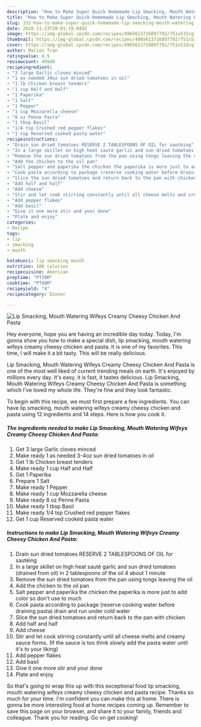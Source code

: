 ```yaml
---
description: "How to Make Super Quick Homemade Lip Smacking, Mouth Watering Wifeys Creamy Cheesy  Chicken And Pasta"
title: "How to Make Super Quick Homemade Lip Smacking, Mouth Watering Wifeys Creamy Cheesy  Chicken And Pasta"
slug: 332-how-to-make-super-quick-homemade-lip-smacking-mouth-watering-wifeys-creamy-cheesy-chicken-and-pasta
date: 2020-11-23T20:01:19.048Z
image: https://img-global.cpcdn.com/recipes/4965613716897792/751x532cq70/lip-smacking-mouth-watering-wifeys-creamy-cheesy-chicken-and-pasta-recipe-main-photo.jpg
thumbnail: https://img-global.cpcdn.com/recipes/4965613716897792/751x532cq70/lip-smacking-mouth-watering-wifeys-creamy-cheesy-chicken-and-pasta-recipe-main-photo.jpg
cover: https://img-global.cpcdn.com/recipes/4965613716897792/751x532cq70/lip-smacking-mouth-watering-wifeys-creamy-cheesy-chicken-and-pasta-recipe-main-photo.jpg
author: Marion Tran
ratingvalue: 4.5
reviewcount: 49940
recipeingredient:
- "3 large Garlic cloves minced"
- "1 as needed 34oz sun dried tomatoes in oil"
- "1 lb Chicken breast tenders"
- "1 cup Half and Half"
- "1 Paperika"
- "1 Salt"
- "1 Pepper"
- "1 cup Mozzarella cheese"
- "8 oz Penne Pasta"
- "1 tbsp Basil"
- "1/4 tsp Crushed red pepper flakes"
- "1 cup Reserved cooked pasta water"
recipeinstructions:
- "Drain sun dried tomatoes RESERVE 2 TABLESPOONS OF OIL for sautéing"
- "In a large skillet on high heat sauté garlic and sun dried tomatoes (drained from oil) in 2 tablespoons of the oil 4 about 1 minute"
- "Remove the sun dried tomatoes from the pan using tongs leaving the oil"
- "Add the chicken to the oil pan"
- "Salt pepper and paperika the chicken the paperika is more just to add color so don&#39;t use to much"
- "Cook pasta according to package (reserve cooking water before draining pasta) drain and run under cold water"
- "Slice the sun dried tomatoes and return back to the pan with chicken"
- "Add half and half"
- "Add cheese"
- "Stir and let cook stirring constantly until all cheese melts and creamy sauce forms. (If the sauce is too think slowly add the pasta water until it&#39;s to your liking)"
- "Add pepper flakes"
- "Add basil"
- "Give it one more stir and your done"
- "Plate and enjoy"
categories:
- Recipe
tags:
- lip
- smacking
- mouth

katakunci: lip smacking mouth 
nutrition: 108 calories
recipecuisine: American
preptime: "PT39M"
cooktime: "PT48M"
recipeyield: "4"
recipecategory: Dinner

---
```



![Lip Smacking, Mouth Watering Wifeys Creamy Cheesy  Chicken And Pasta](https://img-global.cpcdn.com/recipes/4965613716897792/751x532cq70/lip-smacking-mouth-watering-wifeys-creamy-cheesy-chicken-and-pasta-recipe-main-photo.jpg)

Hey everyone, hope you are having an incredible day today. Today, I'm gonna show you how to make a special dish, lip smacking, mouth watering wifeys creamy cheesy  chicken and pasta. It is one of my favorites. This time, I will make it a bit tasty. This will be really delicious.



Lip Smacking, Mouth Watering Wifeys Creamy Cheesy  Chicken And Pasta is one of the most well liked of current trending meals on earth. It's enjoyed by millions every day. It's easy, it is fast, it tastes delicious. Lip Smacking, Mouth Watering Wifeys Creamy Cheesy  Chicken And Pasta is something which I've loved my whole life. They're fine and they look fantastic.


To begin with this recipe, we must first prepare a few ingredients. You can have lip smacking, mouth watering wifeys creamy cheesy  chicken and pasta using 12 ingredients and 14 steps. Here is how you cook it.

<!--inarticleads1-->

##### The ingredients needed to make Lip Smacking, Mouth Watering Wifeys Creamy Cheesy  Chicken And Pasta:

1. Get 3 large Garlic cloves minced
1. Make ready 1 as needed 3-4oz sun dried tomatoes in oil
1. Get 1 lb Chicken breast tenders
1. Make ready 1 cup Half and Half
1. Get 1 Paperika
1. Prepare 1 Salt
1. Make ready 1 Pepper
1. Make ready 1 cup Mozzarella cheese
1. Make ready 8 oz Penne Pasta
1. Make ready 1 tbsp Basil
1. Make ready 1/4 tsp Crushed red pepper flakes
1. Get 1 cup Reserved cooked pasta water




<!--inarticleads2-->

##### Instructions to make Lip Smacking, Mouth Watering Wifeys Creamy Cheesy  Chicken And Pasta:

1. Drain sun dried tomatoes RESERVE 2 TABLESPOONS OF OIL for sautéing
1. In a large skillet on high heat sauté garlic and sun dried tomatoes (drained from oil) in 2 tablespoons of the oil 4 about 1 minute
1. Remove the sun dried tomatoes from the pan using tongs leaving the oil
1. Add the chicken to the oil pan
1. Salt pepper and paperika the chicken the paperika is more just to add color so don&#39;t use to much
1. Cook pasta according to package (reserve cooking water before draining pasta) drain and run under cold water
1. Slice the sun dried tomatoes and return back to the pan with chicken
1. Add half and half
1. Add cheese
1. Stir and let cook stirring constantly until all cheese melts and creamy sauce forms. (If the sauce is too think slowly add the pasta water until it&#39;s to your liking)
1. Add pepper flakes
1. Add basil
1. Give it one more stir and your done
1. Plate and enjoy




So that's going to wrap this up with this exceptional food lip smacking, mouth watering wifeys creamy cheesy  chicken and pasta recipe. Thanks so much for your time. I'm confident you can make this at home. There is gonna be more interesting food at home recipes coming up. Remember to save this page on your browser, and share it to your family, friends and colleague. Thank you for reading. Go on get cooking!
